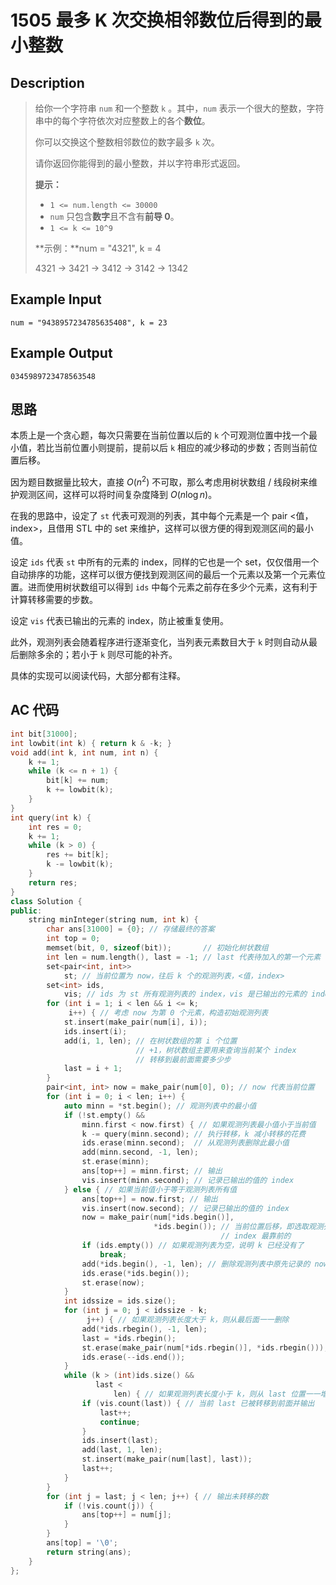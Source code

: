 # 1505 最多 K 次交换相邻数位后得到的最小整数

## Description

> 给你一个字符串 `num` 和一个整数 `k` 。其中，`num` 表示一个很大的整数，字符串中的每个字符依次对应整数上的各个**数位**。
>
> 你可以交换这个整数相邻数位的数字最多 `k` 次。
>
> 请你返回你能得到的最小整数，并以字符串形式返回。
>
> 
>
> **提示：**
>
> - `1 <= num.length <= 30000`
> - `num` 只包含**数字**且不含有**前导 0**。
> - `1 <= k <= 10^9`
>
> 
>
> **示例：**num = "4321", k = 4
>
> 4321 -> 3421 -> 3412 -> 3142 -> 1342



## Example Input

    num = "9438957234785635408", k = 23



## Example Output

    0345989723478563548



## 思路

本质上是一个贪心题，每次只需要在当前位置以后的 `k` 个可观测位置中找一个最小值，若比当前位置小则提前，提前以后 `k` 相应的减少移动的步数；否则当前位置后移。

因为题目数据量比较大，直接 $O(n^2)$ 不可取，那么考虑用树状数组 / 线段树来维护观测区间，这样可以将时间复杂度降到 $O(n\log n)$。

在我的思路中，设定了 `st` 代表可观测的列表，其中每个元素是一个 pair <值，index>，且借用 STL 中的 set 来维护，这样可以很方便的得到观测区间的最小值。

设定 `ids` 代表 `st` 中所有的元素的 index，同样的它也是一个 set，仅仅借用一个自动排序的功能，这样可以很方便找到观测区间的最后一个元素以及第一个元素位置。进而使用树状数组可以得到 `ids` 中每个元素之前存在多少个元素，这有利于计算转移需要的步数。

设定 `vis` 代表已输出的元素的 index，防止被重复使用。

此外，观测列表会随着程序进行逐渐变化，当列表元素数目大于 `k` 时则自动从最后删除多余的；若小于 `k` 则尽可能的补齐。

具体的实现可以阅读代码，大部分都有注释。



## AC 代码

```cpp
int bit[31000];
int lowbit(int k) { return k & -k; }
void add(int k, int num, int n) {
    k += 1;
    while (k <= n + 1) {
        bit[k] += num;
        k += lowbit(k);
    }
}
int query(int k) {
    int res = 0;
    k += 1;
    while (k > 0) {
        res += bit[k];
        k -= lowbit(k);
    }
    return res;
}
class Solution {
public:
    string minInteger(string num, int k) {
        char ans[31000] = {0}; // 存储最终的答案
        int top = 0;
        memset(bit, 0, sizeof(bit));       // 初始化树状数组
        int len = num.length(), last = -1; // last 代表待加入的第一个元素
        set<pair<int, int>>
            st; // 当前位置为 now，往后 k 个的观测列表，<值，index>
        set<int> ids,
            vis; // ids 为 st 所有观测列表的 index，vis 是已输出的元素的 index
        for (int i = 1; i < len && i <= k;
             i++) { // 考虑 now 为第 0 个元素，构造初始观测列表
            st.insert(make_pair(num[i], i));
            ids.insert(i);
            add(i, 1, len); // 在树状数组的第 i 个位置
                            // +1，树状数组主要用来查询当前某个 index
                            // 转移到最前面需要多少步
            last = i + 1;
        }
        pair<int, int> now = make_pair(num[0], 0); // now 代表当前位置
        for (int i = 0; i < len; i++) {
            auto minn = *st.begin(); // 观测列表中的最小值
            if (!st.empty() &&
                minn.first < now.first) { // 如果观测列表最小值小于当前值
                k -= query(minn.second); // 执行转移，k 减小转移的花费
                ids.erase(minn.second);  // 从观测列表删除此最小值
                add(minn.second, -1, len);
                st.erase(minn);
                ans[top++] = minn.first; // 输出
                vis.insert(minn.second); // 记录已输出的值的 index
            } else { // 如果当前值小于等于观测列表所有值
                ans[top++] = now.first; // 输出
                vis.insert(now.second); // 记录已输出的值的 index
                now = make_pair(num[*ids.begin()],
                                *ids.begin()); // 当前位置后移，即选取观测列表
                                               // index 最靠前的
                if (ids.empty()) // 如果观测列表为空，说明 k 已经没有了
                    break;
                add(*ids.begin(), -1, len); // 删除观测列表中原先记录的 now
                ids.erase(*ids.begin());
                st.erase(now);
            }
            int idssize = ids.size();
            for (int j = 0; j < idssize - k;
                 j++) { // 如果观测列表长度大于 k，则从最后面一一删除
                add(*ids.rbegin(), -1, len);
                last = *ids.rbegin();
                st.erase(make_pair(num[*ids.rbegin()], *ids.rbegin()));
                ids.erase(--ids.end());
            }
            while (k > (int)ids.size() &&
                   last <
                       len) { // 如果观测列表长度小于 k，则从 last 位置一一增加
                if (vis.count(last)) { // 当前 last 已被转移到前面并输出
                    last++;
                    continue;
                }
                ids.insert(last);
                add(last, 1, len);
                st.insert(make_pair(num[last], last));
                last++;
            }
        }
        for (int j = last; j < len; j++) { // 输出未转移的数
            if (!vis.count(j)) {
                ans[top++] = num[j];
            }
        }
        ans[top] = '\0';
        return string(ans);
    }
};
```
